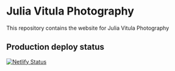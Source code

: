 # Julia Vitula Photography
This repository contains the website for Julia Vitula Photography

## Production deploy status
[![Netlify Status](https://api.netlify.com/api/v1/badges/0d11315e-9d53-41b4-8fe9-2bf820ace11f/deploy-status)](https://app.netlify.com/sites/vitula/deploys)
